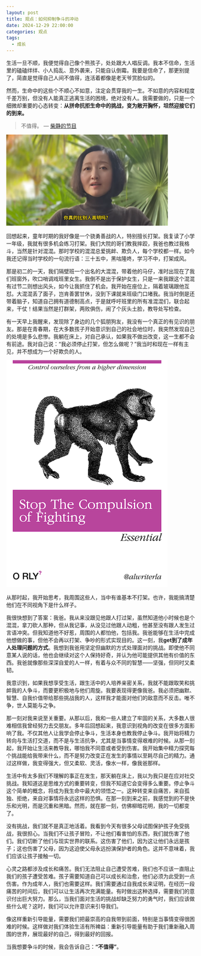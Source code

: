 ```yaml
---
layout: post
title: 观点：如何抑制争斗的冲动
date: 2024-12-29 22:00:00
categories: 观点
tags:
  - 成长
---
```


生活一旦不顺，我便觉得自己像个熊孩子，处处跟大人唱反调。我本不信命，生活里的磕磕绊绊、小人捣乱、意外袭来，只能自认倒霉。我要是信命了，那更别提了，简直是觉得自己人间不值得，连活着都像是老天爷赏脸似的。

然而，生命中的这些个不顺心不如意，注定会贯穿我的一生。不如意的内容和程度千差万别，但没有人能真正逃离生活的困境，绝对没有人。我需要做的，只是一个细微却重要的心态转变：**从拼命抗拒生命中的挑战，变为敞开胸怀，坦然迎接它们的到来。** 

> 不值得。
> — [柴静的节目](https://www.youtube.com/watch?v=9L60q0fQHu8)

![](/_posts/assets/chaijing_1.png)

回想起来，童年时期的我好像是一个骁勇善战的人，特别擅长打架。我复读了小学一年级，我就有很多机会练习打架。我们大院的哥们教我摔跤，我爸也教过我格斗，当然是针对混混。那时学校的混混总爱挑衅、欺负人，每个学校都一样。如今我还记得当时学校的一句流行语：三十五中，黑咕隆咚，学习不中，打架成风。

那是初二的一天，我们隔壁班一个出名的大混混，带着他的马仔，准时出现在了我们班窗外，吹口哨调戏班里女生。我倒不是出于保护女生，只是一来我跟这个混混有过节二则想出风头，如今让我抓住了机会。我开始在座位上，隔着玻璃跟他互怼。大混混丢了面子，岂肯善罢甘休，没到下课就来班级门口堵我。我当时倒是还带着脑子，知道自己拥有道德制高点，于是就呼吁班里的所有准混混们，联合起来，干仗！结果当然是打群架，两败俱伤，闹了个灰头土脸，教导处写检查。

有一天早上我醒来，发现除了身边的几个狐朋狗友，我没有一个真正的有见识的朋友。那是在青春期，在大多数孩子开始意识到自己的社会地位时，我突然发现自己的处境是多么悲惨。我躺在床上，对自己承认，如果我不做出改变，这一生都不会有前途。我对自己说：“我必须停止打架，但怎么做呢？”我当时和现在一样有主见，并不想成为一个好欺负的人。

![](/_posts/assets/orly-book-cover.png)

从那时起，我开始思考，我周围这些人，当中有谁基本不打架。也许，我能搞清楚他们在不同视角下是什么样子。

我很快想到了答案：我爸。我从来没跟见他跟人打过架，虽然知道他小时候也是个混混，拿刀砍人那种，但从我记事，从没见过他跟人动粗，他甚至没有跟人发生过言语冲突。但我知道他不好惹，周围的人都怕他，包括我。我爸能够在生活中完成他想做的事，但他不会再以打架、争吵的形式实现目的。这一刻，我**get到了成年人处理问题的方式**。我想到我爸用坚定但幽默的方式处理面对的挑战。即使他不同意某人说的话，他也会继续对这个人保持好奇，并认为他可能提供其他有价值的东西。我爸就像那些深深自爱的人一样，有着与众不同的智慧——坚强，但同时又柔韧。

我意识到，如果我想享受生活，跟生活中的人培养亲密关系，我就不能跟取笑和挑衅我的人争斗，而要更积极地与他们周旋。我要表现得更像我爸。我必须把幽默、智慧、自我价值带给那些挑战我的人，这样我才能面对他们的敌意而不反击。唯不争，世人莫能与之争。

那一刻对我来说至关重要。从那以后，我和一些人建立了牢固的关系，大多数人很难相信我曾经努力去交朋友。多年后回想起来，我意识到视角的改变在很多方面影响了我。不仅其他人让我学会停止争斗，生活本身也教我停止争斗。我开始将精力转向与生活打交道，而不是与生活抗争，尤其是当事情变得艰难的时候。从那一刻起，我开始让生活来教导我，哪怕我不同意或者受到伤害。我开始集中精力探究每个挑战能给我带来什么，而不是努力改变正在发生的事情以至耗尽自己的精力。通过这样做，我变得强大，但又柔软、灵活，像水一样，像我爸那样。

生活中有太多我们不理解的事正在发生，那天躺在床上，我以为我只是在应对社交挑战。我知道这是思维方式的重要转变，但我不知道它会变得多么重要。停止争斗这个简单的概念，将成为我生命中最大的领悟之一。这种转变来自痛苦，来自孤独、拒绝，来自对事情将永远这样的恐惧。在那一刻到来之前，我感觉到的不是快乐和光明，而是沉重和黑暗。然而，就在那一刻，仿佛柳暗花明，我的一切都变了。

没有挑战，我们就不是真正地活着。我看到今天有很多父母试图保护孩子免受挑战，我很担心。当我们不让孩子冒险，不让他们看害怕的东西，我们就伤害了他们。我们切断了他们与现实世界的联系。这伤害了他们，因为这让他们永远是孩子；这也伤害了父母，因为这迫使父母永远扮演保护者的角色。这并不意味着，我们应该让孩子接触一切。

心灵之路都涉及成长和痛苦。我们无法阻止自己遭受苦难，我们也不应该一直阻止我们的孩子遭受苦难。孩子需要知道自己可以成长和治愈，他们必须为此受到一点伤害。作为成年人，我们也需要这样。我们需要通过自我成长来证明，在经历一段痛苦的时间后，我们可以让生活再次充满能量。有时做出这种选择，需要我们的意识付出巨大努力。那么，当我们面对生活的挑战却缺乏努力的勇气时，我们应该做些什么呢？这时，我们可以允许意识来引导我们。

像这样重新引导能量，需要我们把最崇高的自我带到前面，特别是当事情变得很困难的时候。这样做对我们体验生活有所裨益：重新引导能量有助于我们重新融入周围的世界，展现最好的自己，得到最好的回报。

当我想要争斗的时候，我会告诉自己：**“不值得”**。